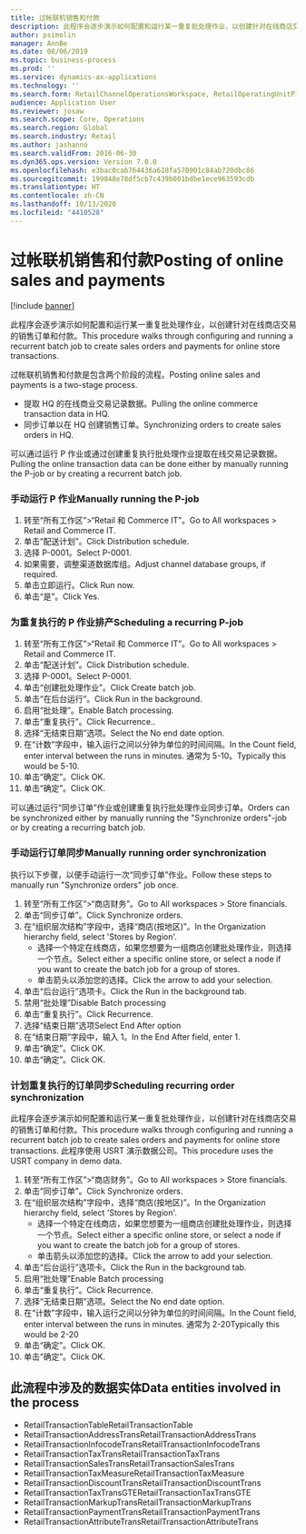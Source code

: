 ```yaml
---
title: 过帐联机销售和付款
description: 此程序会逐步演示如何配置和运行某一重复批处理作业，以创建针对在线商店交易的销售订单和付款。
author: psimolin
manager: AnnBe
ms.date: 08/06/2019
ms.topic: business-process
ms.prod: ''
ms.service: dynamics-ax-applications
ms.technology: ''
ms.search.form: RetailChannelOperationsWorkspace, RetailOperatingUnitPicker, SysRecurrence
audience: Application User
ms.reviewer: josaw
ms.search.scope: Core, Operations
ms.search.region: Global
ms.search.industry: Retail
ms.author: jashanno
ms.search.validFrom: 2016-06-30
ms.dyn365.ops.version: Version 7.0.0
ms.openlocfilehash: e3bac0cab764436a618fa570901c84ab720dbc86
ms.sourcegitcommit: 199848e78df5cb7c439b001bdbe1ece963593cdb
ms.translationtype: HT
ms.contentlocale: zh-CN
ms.lasthandoff: 10/13/2020
ms.locfileid: "4410528"
---
```

# <a name="posting-of-online-sales-and-payments"></a><span data-ttu-id="a53ce-103">过帐联机销售和付款</span><span class="sxs-lookup"><span data-stu-id="a53ce-103">Posting of online sales and payments</span></span>

[!include [banner](../includes/banner.md)]

<span data-ttu-id="a53ce-104">此程序会逐步演示如何配置和运行某一重复批处理作业，以创建针对在线商店交易的销售订单和付款。</span><span class="sxs-lookup"><span data-stu-id="a53ce-104">This procedure walks through configuring and running a recurrent batch job to create sales orders and payments for online store transactions.</span></span>

<span data-ttu-id="a53ce-105">过帐联机销售和付款是包含两个阶段的流程。</span><span class="sxs-lookup"><span data-stu-id="a53ce-105">Posting online sales and payments is a two-stage process.</span></span>

- <span data-ttu-id="a53ce-106">提取 HQ 的在线商业交易记录数据。</span><span class="sxs-lookup"><span data-stu-id="a53ce-106">Pulling the online commerce transaction data in HQ.</span></span>
- <span data-ttu-id="a53ce-107">同步订单以在 HQ 创建销售订单。</span><span class="sxs-lookup"><span data-stu-id="a53ce-107">Synchronizing orders to create sales orders in HQ.</span></span>

<span data-ttu-id="a53ce-108">可以通过运行 P 作业或通过创建重复执行批处理作业提取在线交易记录数据。</span><span class="sxs-lookup"><span data-stu-id="a53ce-108">Pulling the online transaction data can be done either by manually running the P-job or by creating a recurrent batch job.</span></span>

### <a name="manually-running-the-p-job"></a><span data-ttu-id="a53ce-109">手动运行 P 作业</span><span class="sxs-lookup"><span data-stu-id="a53ce-109">Manually running the P-job</span></span>

1. <span data-ttu-id="a53ce-110">转至“所有工作区”>“Retail 和 Commerce IT”。</span><span class="sxs-lookup"><span data-stu-id="a53ce-110">Go to All workspaces > Retail and Commerce IT.</span></span>
2. <span data-ttu-id="a53ce-111">单击“配送计划”。</span><span class="sxs-lookup"><span data-stu-id="a53ce-111">Click Distribution schedule.</span></span>
3. <span data-ttu-id="a53ce-112">选择 P-0001。</span><span class="sxs-lookup"><span data-stu-id="a53ce-112">Select P-0001.</span></span>
4. <span data-ttu-id="a53ce-113">如果需要，调整渠道数据库组。</span><span class="sxs-lookup"><span data-stu-id="a53ce-113">Adjust channel database groups, if required.</span></span>
5. <span data-ttu-id="a53ce-114">单击立即运行。</span><span class="sxs-lookup"><span data-stu-id="a53ce-114">Click Run now.</span></span>
6. <span data-ttu-id="a53ce-115">单击“是”。</span><span class="sxs-lookup"><span data-stu-id="a53ce-115">Click Yes.</span></span>

### <a name="scheduling-a-recurring-p-job"></a><span data-ttu-id="a53ce-116">为重复执行的 P 作业排产</span><span class="sxs-lookup"><span data-stu-id="a53ce-116">Scheduling a recurring P-job</span></span>

1. <span data-ttu-id="a53ce-117">转至“所有工作区”>“Retail 和 Commerce IT”。</span><span class="sxs-lookup"><span data-stu-id="a53ce-117">Go to All workspaces > Retail and Commerce IT.</span></span>
2. <span data-ttu-id="a53ce-118">单击“配送计划”。</span><span class="sxs-lookup"><span data-stu-id="a53ce-118">Click Distribution schedule.</span></span>
3. <span data-ttu-id="a53ce-119">选择 P-0001。</span><span class="sxs-lookup"><span data-stu-id="a53ce-119">Select P-0001.</span></span>
4. <span data-ttu-id="a53ce-120">单击“创建批处理作业”。</span><span class="sxs-lookup"><span data-stu-id="a53ce-120">Click Create batch job.</span></span>
5. <span data-ttu-id="a53ce-121">单击“在后台运行”。</span><span class="sxs-lookup"><span data-stu-id="a53ce-121">Click Run in the background.</span></span>
5. <span data-ttu-id="a53ce-122">启用“批处理”。</span><span class="sxs-lookup"><span data-stu-id="a53ce-122">Enable Batch processing.</span></span>
6. <span data-ttu-id="a53ce-123">单击“重复执行”。</span><span class="sxs-lookup"><span data-stu-id="a53ce-123">Click Recurrence..</span></span>
7. <span data-ttu-id="a53ce-124">选择“无结束日期”选项。</span><span class="sxs-lookup"><span data-stu-id="a53ce-124">Select the No end date option.</span></span>
8. <span data-ttu-id="a53ce-125">在“计数”字段中，输入运行之间以分钟为单位的时间间隔。</span><span class="sxs-lookup"><span data-stu-id="a53ce-125">In the Count field, enter interval between the runs in minutes.</span></span> <span data-ttu-id="a53ce-126">通常为 5-10。</span><span class="sxs-lookup"><span data-stu-id="a53ce-126">Typically this would be 5-10.</span></span>
9. <span data-ttu-id="a53ce-127">单击“确定”。</span><span class="sxs-lookup"><span data-stu-id="a53ce-127">Click OK.</span></span>
10. <span data-ttu-id="a53ce-128">单击“确定”。</span><span class="sxs-lookup"><span data-stu-id="a53ce-128">Click OK.</span></span>

<span data-ttu-id="a53ce-129">可以通过运行“同步订单”作业或创建重复执行批处理作业同步订单。</span><span class="sxs-lookup"><span data-stu-id="a53ce-129">Orders can be synchronized either by manually running the "Synchronize orders"-job or by creating a recurring batch job.</span></span>

### <a name="manually-running-order-synchronization"></a><span data-ttu-id="a53ce-130">手动运行订单同步</span><span class="sxs-lookup"><span data-stu-id="a53ce-130">Manually running order synchronization</span></span> 

<span data-ttu-id="a53ce-131">执行以下步骤，以便手动运行一次“同步订单”作业。</span><span class="sxs-lookup"><span data-stu-id="a53ce-131">Follow these steps to manually run "Synchronize orders" job once.</span></span>

1. <span data-ttu-id="a53ce-132">转至“所有工作区”>“商店财务”。</span><span class="sxs-lookup"><span data-stu-id="a53ce-132">Go to All workspaces > Store financials.</span></span>
2. <span data-ttu-id="a53ce-133">单击“同步订单”。</span><span class="sxs-lookup"><span data-stu-id="a53ce-133">Click Synchronize orders.</span></span>
3. <span data-ttu-id="a53ce-134">在“组织层次结构”字段中，选择“商店(按地区)”。</span><span class="sxs-lookup"><span data-stu-id="a53ce-134">In the Organization hierarchy field, select 'Stores by Region'.</span></span>
    * <span data-ttu-id="a53ce-135">选择一个特定在线商店，如果您想要为一组商店创建批处理作业，则选择一个节点。</span><span class="sxs-lookup"><span data-stu-id="a53ce-135">Select either a specific online store, or select a node if you want to create the batch job for a group of stores.</span></span>  
    * <span data-ttu-id="a53ce-136">单击箭头以添加您的选择。</span><span class="sxs-lookup"><span data-stu-id="a53ce-136">Click the arrow to add your selection.</span></span>  
4. <span data-ttu-id="a53ce-137">单击“后台运行”选项卡。</span><span class="sxs-lookup"><span data-stu-id="a53ce-137">Click the Run in the background tab.</span></span>
5. <span data-ttu-id="a53ce-138">禁用“批处理”</span><span class="sxs-lookup"><span data-stu-id="a53ce-138">Disable Batch processing</span></span>
6. <span data-ttu-id="a53ce-139">单击“重复执行”。</span><span class="sxs-lookup"><span data-stu-id="a53ce-139">Click Recurrence.</span></span>
7. <span data-ttu-id="a53ce-140">选择“结束日期”选项</span><span class="sxs-lookup"><span data-stu-id="a53ce-140">Select End After option</span></span>
8. <span data-ttu-id="a53ce-141">在“结束日期”字段中，输入 1。</span><span class="sxs-lookup"><span data-stu-id="a53ce-141">In the End After field, enter 1.</span></span>
9. <span data-ttu-id="a53ce-142">单击“确定”。</span><span class="sxs-lookup"><span data-stu-id="a53ce-142">Click OK.</span></span>
10. <span data-ttu-id="a53ce-143">单击“确定”。</span><span class="sxs-lookup"><span data-stu-id="a53ce-143">Click OK.</span></span>

### <a name="scheduling-recurring-order-synchronization"></a><span data-ttu-id="a53ce-144">计划重复执行的订单同步</span><span class="sxs-lookup"><span data-stu-id="a53ce-144">Scheduling recurring order synchronization</span></span>

<span data-ttu-id="a53ce-145">此程序会逐步演示如何配置和运行某一重复批处理作业，以创建针对在线商店交易的销售订单和付款。</span><span class="sxs-lookup"><span data-stu-id="a53ce-145">This procedure walks through configuring and running a recurrent batch job to create sales orders and payments for online store transactions.</span></span> <span data-ttu-id="a53ce-146">此程序使用 USRT 演示数据公司。</span><span class="sxs-lookup"><span data-stu-id="a53ce-146">This procedure uses the USRT company in demo data.</span></span>

1. <span data-ttu-id="a53ce-147">转至“所有工作区”>“商店财务”。</span><span class="sxs-lookup"><span data-stu-id="a53ce-147">Go to All workspaces > Store financials.</span></span>
2. <span data-ttu-id="a53ce-148">单击“同步订单”。</span><span class="sxs-lookup"><span data-stu-id="a53ce-148">Click Synchronize orders.</span></span>
3. <span data-ttu-id="a53ce-149">在“组织层次结构”字段中，选择“商店(按地区)”。</span><span class="sxs-lookup"><span data-stu-id="a53ce-149">In the Organization hierarchy field, select 'Stores by Region'.</span></span>
    * <span data-ttu-id="a53ce-150">选择一个特定在线商店，如果您想要为一组商店创建批处理作业，则选择一个节点。</span><span class="sxs-lookup"><span data-stu-id="a53ce-150">Select either a specific online store, or select a node if you want to create the batch job for a group of stores.</span></span>  
    * <span data-ttu-id="a53ce-151">单击箭头以添加您的选择。</span><span class="sxs-lookup"><span data-stu-id="a53ce-151">Click the arrow to add your selection.</span></span>  
4. <span data-ttu-id="a53ce-152">单击“后台运行”选项卡。</span><span class="sxs-lookup"><span data-stu-id="a53ce-152">Click the Run in the background tab.</span></span>
5. <span data-ttu-id="a53ce-153">启用“批处理”</span><span class="sxs-lookup"><span data-stu-id="a53ce-153">Enable Batch processing</span></span>
6. <span data-ttu-id="a53ce-154">单击“重复执行”。</span><span class="sxs-lookup"><span data-stu-id="a53ce-154">Click Recurrence.</span></span>
7. <span data-ttu-id="a53ce-155">选择“无结束日期”选项。</span><span class="sxs-lookup"><span data-stu-id="a53ce-155">Select the No end date option.</span></span>
8. <span data-ttu-id="a53ce-156">在“计数”字段中，输入运行之间以分钟为单位的时间间隔。</span><span class="sxs-lookup"><span data-stu-id="a53ce-156">In the Count field, enter interval between the runs in minutes.</span></span> <span data-ttu-id="a53ce-157">通常为 2-20</span><span class="sxs-lookup"><span data-stu-id="a53ce-157">Typically this would be 2-20</span></span>
9. <span data-ttu-id="a53ce-158">单击“确定”。</span><span class="sxs-lookup"><span data-stu-id="a53ce-158">Click OK.</span></span>
10. <span data-ttu-id="a53ce-159">单击“确定”。</span><span class="sxs-lookup"><span data-stu-id="a53ce-159">Click OK.</span></span>

## <a name="data-entities-involved-in-the-process"></a><span data-ttu-id="a53ce-160">此流程中涉及的数据实体</span><span class="sxs-lookup"><span data-stu-id="a53ce-160">Data entities involved in the process</span></span>

- <span data-ttu-id="a53ce-161">RetailTransactionTable</span><span class="sxs-lookup"><span data-stu-id="a53ce-161">RetailTransactionTable</span></span>
- <span data-ttu-id="a53ce-162">RetailTransactionAddressTrans</span><span class="sxs-lookup"><span data-stu-id="a53ce-162">RetailTransactionAddressTrans</span></span>
- <span data-ttu-id="a53ce-163">RetailTransactionInfocodeTrans</span><span class="sxs-lookup"><span data-stu-id="a53ce-163">RetailTransactionInfocodeTrans</span></span>
- <span data-ttu-id="a53ce-164">RetailTransactionTaxTrans</span><span class="sxs-lookup"><span data-stu-id="a53ce-164">RetailTransactionTaxTrans</span></span>
- <span data-ttu-id="a53ce-165">RetailTransactionSalesTrans</span><span class="sxs-lookup"><span data-stu-id="a53ce-165">RetailTransactionSalesTrans</span></span>
- <span data-ttu-id="a53ce-166">RetailTransactionTaxMeasure</span><span class="sxs-lookup"><span data-stu-id="a53ce-166">RetailTransactionTaxMeasure</span></span>
- <span data-ttu-id="a53ce-167">RetailTransactionDiscountTrans</span><span class="sxs-lookup"><span data-stu-id="a53ce-167">RetailTransactionDiscountTrans</span></span>
- <span data-ttu-id="a53ce-168">RetailTransactionTaxTransGTE</span><span class="sxs-lookup"><span data-stu-id="a53ce-168">RetailTransactionTaxTransGTE</span></span>
- <span data-ttu-id="a53ce-169">RetailTransactionMarkupTrans</span><span class="sxs-lookup"><span data-stu-id="a53ce-169">RetailTransactionMarkupTrans</span></span>
- <span data-ttu-id="a53ce-170">RetailTransactionPaymentTrans</span><span class="sxs-lookup"><span data-stu-id="a53ce-170">RetailTransactionPaymentTrans</span></span>
- <span data-ttu-id="a53ce-171">RetailTransactionAttributeTrans</span><span class="sxs-lookup"><span data-stu-id="a53ce-171">RetailTransactionAttributeTrans</span></span>
